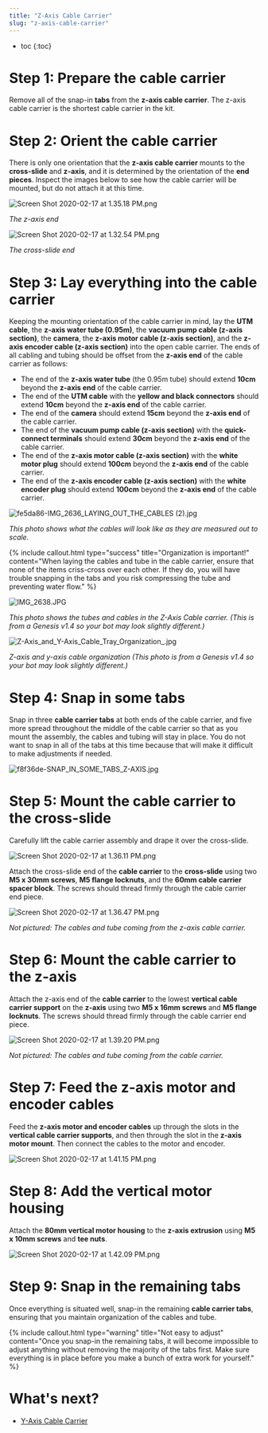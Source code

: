 ```yaml
---
title: "Z-Axis Cable Carrier"
slug: "z-axis-cable-carrier"
---
```


* toc
{:toc}


# Step 1: Prepare the cable carrier

Remove all of the snap-in **tabs** from the **z-axis cable carrier**. The z-axis cable carrier is the shortest cable carrier in the kit.

# Step 2: Orient the cable carrier

There is only one orientation that the **z-axis cable carrier** mounts to the **cross-slide** and **z-axis**, and it is determined by the orientation of the **end pieces**. Inspect the images below to see how the cable carrier will be mounted, but do not attach it at this time.

![Screen Shot 2020-02-17 at 1.35.18 PM.png](_images/Screen_Shot_2020-02-17_at_1.35.18_PM.png)

_The z-axis end_



![Screen Shot 2020-02-17 at 1.32.54 PM.png](_images/Screen_Shot_2020-02-17_at_1.32.54_PM.png)

_The cross-slide end_



# Step 3: Lay everything into the cable carrier

Keeping the mounting orientation of the cable carrier in mind, lay the **UTM cable**, the **z-axis water tube (0.95m)**, the **vacuum pump cable (z-axis section)**, the **camera**, the **z-axis motor cable (z-axis section)**, and the **z-axis encoder cable (z-axis section)** into the open cable carrier. The ends of all cabling and tubing should be offset from the **z-axis end** of the cable carrier as follows:

  * The end of the **z-axis water tube** (the 0.95m tube) should extend **10cm** beyond the **z-axis end** of the cable carrier.
  * The end of the **UTM cable** with the **yellow and black connectors** should extend **10cm** beyond the **z-axis end** of the cable carrier.
  * The end of the **camera** should extend **15cm** beyond the **z-axis end** of the cable carrier.
  * The end of the **vacuum pump cable (z-axis section)** with the **quick-connect terminals** should extend **30cm** beyond the **z-axis end** of the cable carrier.
  * The end of the **z-axis motor cable (z-axis section)** with the **white motor plug** should extend **100cm** beyond the **z-axis end** of the cable carrier.
  * The end of the **z-axis encoder cable (z-axis section)** with the **white encoder plug** should extend **100cm** beyond the **z-axis end** of the cable carrier.

![fe5da86-IMG_2636_LAYING_OUT_THE_CABLES (2).jpg](_images/IMG_2636_LAYING_OUT_THE_CABLES_2.jpg)

_This photo shows what the cables will look like as they are measured out to scale._



{%
include callout.html
type="success"
title="Organization is important!"
content="When laying the cables and tube in the cable carrier, ensure that none of the items criss-cross over each other. If they do, you will have trouble snapping in the tabs and you risk compressing the tube and preventing water flow."
%}



![IMG_2638.JPG](_images/IMG_2638.JPG)

_This photo shows the tubes and cables in the Z-Axis Cable carrier. (This is from a Genesis v1.4 so your bot may look slightly different.)_



![Z-Axis_and_Y-Axis_Cable_Tray_Organization_.jpg](_images/Z-Axis_and_Y-Axis_Cable_Tray_Organization_.jpg)

_Z-axis and y-axis cable organization (This photo is from a Genesis v1.4 so your bot may look slightly different.)_



# Step 4: Snap in some tabs

Snap in three **cable carrier tabs** at both ends of the cable carrier, and five more spread throughout the middle of the cable carrier so that as you mount the assembly, the cables and tubing will stay in place. You do not want to snap in all of the tabs at this time because that will make it difficult to make adjustments if needed.

![f8f36de-SNAP_IN_SOME_TABS_Z-AXIS.jpg](_images/SNAP_IN_SOME_TABS_Z-AXIS.jpg)



# Step 5: Mount the cable carrier to the cross-slide

Carefully lift the cable carrier assembly and drape it over the cross-slide.

![Screen Shot 2020-02-17 at 1.36.11 PM.png](_images/Screen_Shot_2020-02-17_at_1.36.11_PM.png)

Attach the cross-slide end of the **cable carrier** to the **cross-slide** using two **M5 x 30mm screws**, **M5 flange locknuts**, and the **60mm cable carrier spacer block**. The screws should thread firmly through the cable carrier end piece.

![Screen Shot 2020-02-17 at 1.36.47 PM.png](_images/Screen_Shot_2020-02-17_at_1.36.47_PM.png)

_Not pictured: The cables and tube coming from the z-axis cable carrier._



# Step 6: Mount the cable carrier to the z-axis

Attach the z-axis end of the **cable carrier** to the lowest **vertical cable carrier support** on the **z-axis** using two **M5 x 16mm screws** and **M5 flange locknuts**. The screws should thread firmly through the cable carrier end piece.

![Screen Shot 2020-02-17 at 1.39.20 PM.png](_images/Screen_Shot_2020-02-17_at_1.39.20_PM.png)

_Not pictured: The cables and tube coming from the cable carrier._



# Step 7: Feed the z-axis motor and encoder cables

Feed the **z-axis motor and encoder cables** up through the slots in the **vertical cable carrier supports**, and then through the slot in the **z-axis motor mount**. Then connect the cables to the motor and encoder.

![Screen Shot 2020-02-17 at 1.41.15 PM.png](_images/Screen_Shot_2020-02-17_at_1.41.15_PM.png)



# Step 8: Add the vertical motor housing

Attach the **80mm vertical motor housing** to the **z-axis extrusion** using **M5 x 10mm screws** and **tee nuts**.

![Screen Shot 2020-02-17 at 1.42.09 PM.png](_images/Screen_Shot_2020-02-17_at_1.42.09_PM.png)



# Step 9: Snap in the remaining tabs

Once everything is situated well, snap-in the remaining **cable carrier tabs**, ensuring that you maintain organization of the cables and tube.

{%
include callout.html
type="warning"
title="Not easy to adjust"
content="Once you snap-in the remaining tabs, it will become impossible to adjust anything without removing the majority of the tabs first. Make sure everything is in place before you make a bunch of extra work for yourself."
%}


# What's next?

 * [Y-Axis Cable Carrier](../cables-and-tubing/y-axis-cable-carrier.md)
